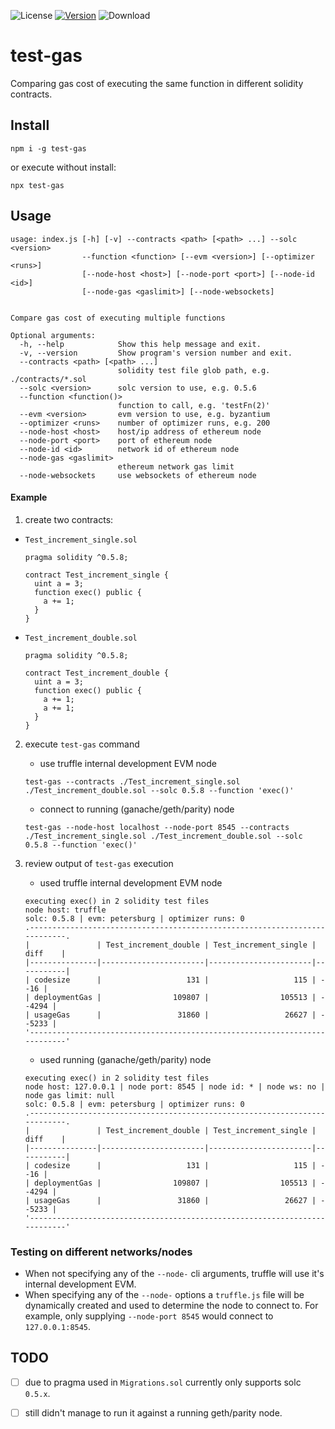 ![License](https://img.shields.io/github/license/rmi7/test-gas.svg?style=flat-square)
[![Version](https://img.shields.io/npm/v/test-gas.svg?style=flat-square&label=version)](https://www.npmjs.com/package/test-gas)
![Download](https://img.shields.io/npm/dt/test-gas.svg)

# test-gas

Comparing gas cost of executing the same function in different solidity contracts.

## Install 

```
npm i -g test-gas
```

or execute without install:

```
npx test-gas
```

## Usage 

```
usage: index.js [-h] [-v] --contracts <path> [<path> ...] --solc <version>
                --function <function> [--evm <version>] [--optimizer <runs>]
                [--node-host <host>] [--node-port <port>] [--node-id <id>]
                [--node-gas <gaslimit>] [--node-websockets]


Compare gas cost of executing multiple functions

Optional arguments:
  -h, --help            Show this help message and exit.
  -v, --version         Show program's version number and exit.
  --contracts <path> [<path> ...]
                        solidity test file glob path, e.g. ./contracts/*.sol
  --solc <version>      solc version to use, e.g. 0.5.6
  --function <function()>
                        function to call, e.g. 'testFn(2)'
  --evm <version>       evm version to use, e.g. byzantium
  --optimizer <runs>    number of optimizer runs, e.g. 200
  --node-host <host>    host/ip address of ethereum node
  --node-port <port>    port of ethereum node
  --node-id <id>        network id of ethereum node
  --node-gas <gaslimit>
                        ethereum network gas limit
  --node-websockets     use websockets of ethereum node                     
```

#### Example

1. create two contracts:

  - `Test_increment_single.sol`
    ```Solidity
    pragma solidity ^0.5.8;

    contract Test_increment_single {
      uint a = 3;
      function exec() public {
        a += 1;
      }
    } 
    ```
  - `Test_increment_double.sol`
    ```Solidity
    pragma solidity ^0.5.8;

    contract Test_increment_double {
      uint a = 3;
      function exec() public {
        a += 1;
        a += 1;
      }
    } 
    ```

2. execute `test-gas` command

    - use truffle internal development EVM node
    ```
    test-gas --contracts ./Test_increment_single.sol ./Test_increment_double.sol --solc 0.5.8 --function 'exec()'
    ```
    
    - connect to running (ganache/geth/parity) node
    
    ```
    test-gas --node-host localhost --node-port 8545 --contracts ./Test_increment_single.sol ./Test_increment_double.sol --solc 0.5.8 --function 'exec()' 
    ```
    
3. review output of `test-gas` execution
    - used truffle internal development EVM node
    ```
    executing exec() in 2 solidity test files
    node host: truffle
    solc: 0.5.8 | evm: petersburg | optimizer runs: 0
    .---------------------------------------------------------------------------.
    |               | Test_increment_double | Test_increment_single |   diff    |
    |---------------|-----------------------|-----------------------|-----------|
    | codesize      |                   131 |                   115 | -     -16 |
    | deploymentGas |                109807 |                105513 | -   -4294 |
    | usageGas      |                 31860 |                 26627 | -   -5233 |
    '---------------------------------------------------------------------------'
    ```
    - used running (ganache/geth/parity) node
    ```
    executing exec() in 2 solidity test files
    node host: 127.0.0.1 | node port: 8545 | node id: * | node ws: no | node gas limit: null
    solc: 0.5.8 | evm: petersburg | optimizer runs: 0
    .---------------------------------------------------------------------------.
    |               | Test_increment_double | Test_increment_single |   diff    |
    |---------------|-----------------------|-----------------------|-----------|
    | codesize      |                   131 |                   115 | -     -16 |
    | deploymentGas |                109807 |                105513 | -   -4294 |
    | usageGas      |                 31860 |                 26627 | -   -5233 |
    '---------------------------------------------------------------------------'
    ```
    
### Testing on different networks/nodes

- When not specifying any of the `--node-` cli arguments, truffle will use it's internal development EVM.
- When specifying any of the `--node-` options a `truffle.js` file will be dynamically created and used to determine the node to connect to. For example, only supplying `--node-port 8545` would connect to `127.0.0.1:8545`.

## TODO

- [ ] due to pragma used in `Migrations.sol` currently only supports solc `0.5.x`.
- [ ] still didn't manage to run it against a running geth/parity node.


